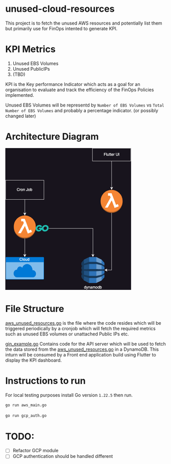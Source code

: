 # unused-cloud-resources
This project is to fetch the unused AWS resources and potentially list them but primarily use for FinOps intented to generate KPI.

# KPI Metrics
1. Unused EBS Volumes
2. Unused PublicIPs
3. (TBD)

KPI is the Key performance Indicator which acts as a goal for an organisation to evaluate and track the efficiency of the FinOps Policies implemented.

Unused EBS Volumes will be representd by `Number of EBS Volumes` vs `Total Number of EBS Volumes` and probably a percentage indicator. (or possibly changed later)

# Architecture Diagram

![architecture](unused-architecture.png)

# File Structure

[aws_unused_resources.go](aws_unused_resources.go) is the file where the code resides which will be triggered periodically by a cronjob which will fetch the required metrics such as unused EBS volumes or unattached Public IPs etc.

[gin_example.go](gin_example.go) Contains code for the API server which will be used to fetch the data stored from the [aws_unused_resources.go](aws_unused_resources.go) in a DynamoDB. This inturn will be consumed by a Front end application build using Flutter to display the KPI dashboard.


# Instructions to run

For local testing purposes install Go version `1.22.5` then run.

```zsh
go run aws_main.go

go run gcp_auth.go
```

# TODO:

- [ ] Refactor GCP module
- [ ] GCP authentication should be handled different